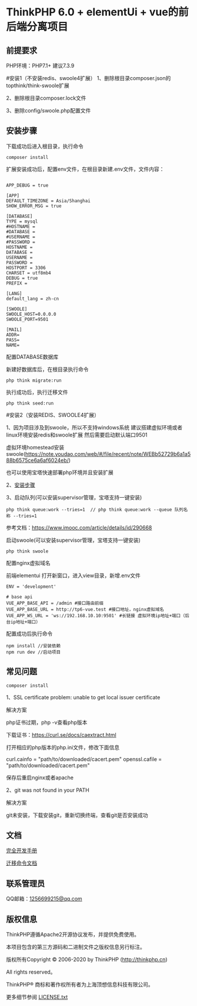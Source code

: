 ThinkPHP 6.0 + elementUi + vue的前后端分离项目
===============
## 前提要求
PHP环境：PHP7.1+ 建议7.3.9

#安装1（不安装redis、swoole4扩展）
1、删除根目录composer.json的topthink/think-swoole扩展

2、删除根目录composer.lock文件

3、删除config/swoole.php配置文件

## <a id="install">安装步骤</a>

下载成功后进入根目录，执行命令
~~~
composer install
~~~

扩展安装成功后，配置env文件，在根目录新建.env文件，文件内容：
~~~

APP_DEBUG = true

[APP]
DEFAULT_TIMEZONE = Asia/Shanghai
SHOW_ERROR_MSG = true

[DATABASE]
TYPE = mysql
#HOSTNAME = 
#DATABASE = 
#USERNAME =
#PASSWORD =
HOSTNAME =
DATABASE = 
USERNAME = 
PASSWORD = 
HOSTPORT = 3306
CHARSET = utf8mb4
DEBUG = true
PREFIX =

[LANG]
default_lang = zh-cn

[SWOOLE]
SWOOLE_HOST=0.0.0.0
SWOOLE_PORT=9501

[MAIL]
ADDR=
PASS=
NAME=
~~~
配置DATABASE数据库

新建好数据库后，在根目录执行命令
~~~
php think migrate:run
~~~

执行成功后，执行迁移文件

~~~
php think seed:run
~~~

#安装2（安装REDIS、SWOOLE4扩展）

1、因为项目涉及到swoole，所以不支持windows系统
建议搭建虚拟环境或者linux环境安装redis和swoole扩展
然后需要启动默认端口9501

虚拟环境homestead安装swoole(https://note.youdao.com/web/#/file/recent/note/WEBb52729b6a1a588b6575ce6a6af6024eb/)


也可以使用宝塔快速部署php环境并且安装扩展

2、<a href="#install">安装步骤</a>

3、启动队列(可以安装supervisor管理，宝塔支持一键安装)
~~~
php think queue:work --tries=1  // php think queue:work --queue 队列名称 --tries=1
~~~
参考文档：https://www.imooc.com/article/details/id/290668

启动swoole(可以安装supervisor管理，宝塔支持一键安装)
~~~
php think swoole
~~~


配置nginx虚拟域名


前端elementui
打开新窗口，进入view目录，新增.env文件
~~~
ENV = 'development'

# base api
VUE_APP_BASE_API = /admin #接口路由前缀
VUE_APP_BASE_URL = http://tp6-vue.test #接口地址，nginx虚拟域名
VUE_APP_WS_URL = 'ws://192.168.10.10:9501' #长链接 虚拟环境ip地址+端口（后台ip地址+端口）
~~~

配置成功后执行命令
~~~
npm install //安装依赖
npm run dev //启动项目
~~~

## 常见问题
~~~
composer install
~~~
1、SSL certificate problem: unable to get local issuer certificate

解决方案

php证书过期，php -v查看php版本

下载证书：https://curl.se/docs/caextract.html

打开相应的php版本的php.ini文件，修改下面信息

curl.cainfo = "path/to/downloaded/cacert.pem"
openssl.cafile = "path/to/downloaded/cacert.pem"

保存后重启nginx或者apache

2、git was not found in your PATH

解决方案

git未安装，下载安装git，重新切换终端，查看git是否安装成功
## 文档


[完全开发手册](https://www.kancloud.cn/manual/thinkphp6_0/content)

[迁移命令文档](https://juejin.cn/post/6844904045719584781)

## 联系管理员

QQ邮箱：1256699215@qq.com

## 版权信息

ThinkPHP遵循Apache2开源协议发布，并提供免费使用。

本项目包含的第三方源码和二进制文件之版权信息另行标注。

版权所有Copyright © 2006-2020 by ThinkPHP (http://thinkphp.cn)

All rights reserved。

ThinkPHP® 商标和著作权所有者为上海顶想信息科技有限公司。

更多细节参阅 [LICENSE.txt](LICENSE.txt)